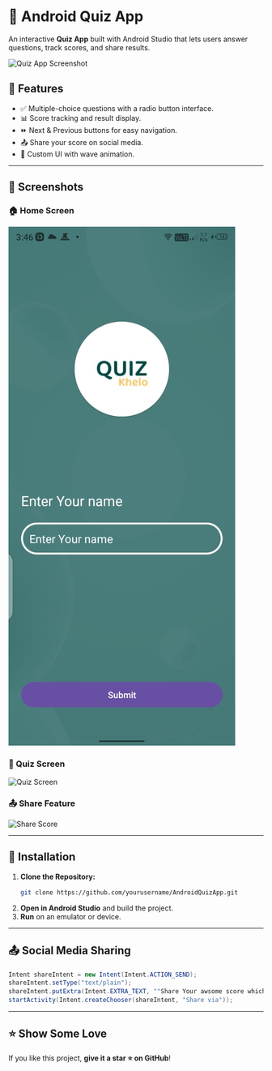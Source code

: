 # 📱 Android Quiz App

An interactive **Quiz App** built with Android Studio that lets users answer questions, track scores, and share results.

![Quiz App Screenshot](assets/quiz_app_screenshot.png)

## 🎯 Features
- ✅ Multiple-choice questions with a radio button interface.
- 📊 Score tracking and result display.
- ⏩ Next & Previous buttons for easy navigation.
- 📤 Share your score on social media.
- 🎨 Custom UI with wave animation.

---
## 📸 Screenshots

### **🏠 Home Screen**
![Home Screen](assets/home.jpg)

### **📝 Quiz Screen**
![Quiz Screen](assets/quiz_screen.png)

### **📤 Share Feature**
![Share Score](assets/share_feature.png)

---
## 🚀 Installation
1. **Clone the Repository:**
   ```sh
   git clone https://github.com/yourusername/AndroidQuizApp.git
   ```
2. **Open in Android Studio** and build the project.
3. **Run** on an emulator or device.

---
## 📤 Social Media Sharing
```java
Intent shareIntent = new Intent(Intent.ACTION_SEND);
shareIntent.setType("text/plain");
shareIntent.putExtra(Intent.EXTRA_TEXT, ""Share Your awsome score which is " + score);
startActivity(Intent.createChooser(shareIntent, "Share via"));
```

---
## ⭐ Show Some Love
If you like this project, **give it a star ⭐ on GitHub**!

